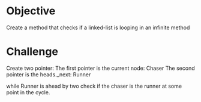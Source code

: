 # Objective
Create a method that checks if a linked-list is looping in an infinite method


# Challenge
Create two pointer:
The first pointer is the current node: Chaser
The second pointer is the heads._next: Runner

while Runner is ahead by two check if the chaser is the runner at some
point in the cycle.
